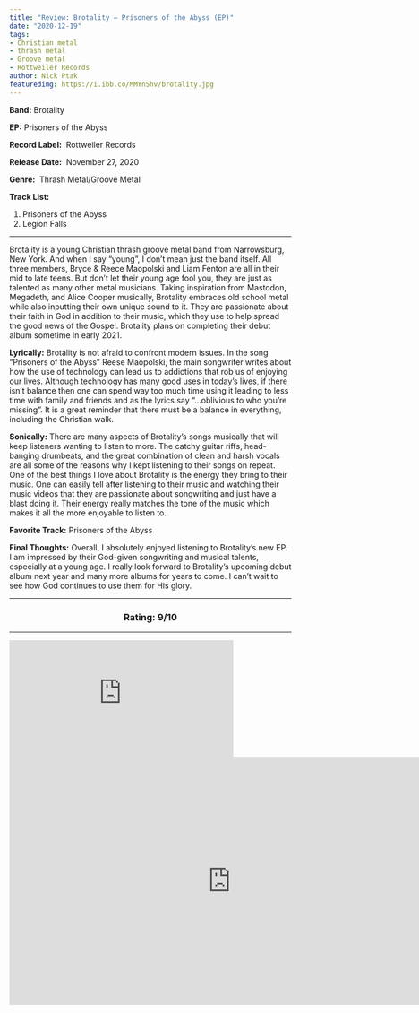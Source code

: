 ```yaml
---
title: "Review: Brotality – Prisoners of the Abyss (EP)"
date: "2020-12-19"
tags: 
- Christian metal
- thrash metal
- Groove metal
- Rottweiler Records
author: Nick Ptak
featuredimg: https://i.ibb.co/MMYnShv/brotality.jpg
---
```


**Band:** Brotality

**EP:** Prisoners of the Abyss

**Record Label:**  Rottweiler Records

**Release Date:**  November 27, 2020

**Genre:**  Thrash Metal/Groove Metal

**Track List:** 
1. Prisoners of the Abyss
2. Legion Falls
***

Brotality is a young Christian thrash groove metal band from Narrowsburg, New York. And when I say “young”, I don’t mean just the band itself. All three members, Bryce & Reece Maopolski and Liam Fenton are all in their mid to late teens. But don’t let their young age fool you, they are just as talented as many other metal musicians. Taking inspiration from Mastodon, Megadeth, and Alice Cooper musically, Brotality embraces old school metal while also inputting their own unique sound to it. They are passionate about their faith in God in addition to their music, which they use to help spread the good news of the Gospel. Brotality plans on completing their debut album sometime in early 2021.

**Lyrically:** Brotality is not afraid to confront modern issues. In the song “Prisoners of the Abyss” Reese Maopolski, the main songwriter writes about how the use of technology can lead us to addictions that rob us of enjoying our lives. Although technology has many good uses in today’s lives, if there isn’t balance then one can spend way too much time using it leading to less time with family and friends and as the lyrics say “…oblivious to who you’re missing”. It is a great reminder that there must be a balance in everything, including the Christian walk.

**Sonically:** There are many aspects of Brotality’s songs musically that will keep listeners wanting to listen to more. The catchy guitar riffs, head-banging drumbeats, and the great combination of clean and harsh vocals are all some of the reasons why I kept listening to their songs on repeat. One of the best things I love about Brotality is the energy they bring to their music. One can easily tell after listening to their music and watching their music videos that they are passionate about songwriting and just have a blast doing it. Their energy really matches the tone of the music which makes it all the more enjoyable to listen to.

**Favorite Track:** Prisoners of the Abyss

**Final Thoughts:** Overall, I absolutely enjoyed listening to Brotality’s new EP. I am impressed by their God-given songwriting and musical talents, especially at a young age. I really look forward to Brotality’s upcoming debut album next year and many more albums for years to come. I can’t wait to see how God continues to use them for His glory.

<hr>
<h3 style="text-align:center;">Rating: 9/10</h3>
<hr>


<iframe style="border: 0; width: 400px; height: 208px;" src="https://bandcamp.com/EmbeddedPlayer/album=2310125518/size=large/bgcol=ffffff/linkcol=0687f5/artwork=small/transparent=true/" seamless><a href="https://brotality.bandcamp.com/album/prisoners-of-the-abyss">Prisoners Of The Abyss by Brotality</a></iframe>

<div class="video-container">
<iframe frameborder="0" scrolling="no" marginheight="0" marginwidth="0"width="788.54" height="443" type="text/html" src="https://www.youtube.com/embed/4A2HRqF9hbI?autoplay=0&fs=0&iv_load_policy=3&showinfo=0&rel=0&cc_load_policy=0&start=0&end=0&origin=https://youtubeembedcode.com"><div><small><a href="https://youtubeembedcode.com/pl/">youtubeembedcode pl</a></small></div><div><small><a href="https://www.smartmenus.org/">buy fast web traffic</a></small></div></iframe>
</div>
